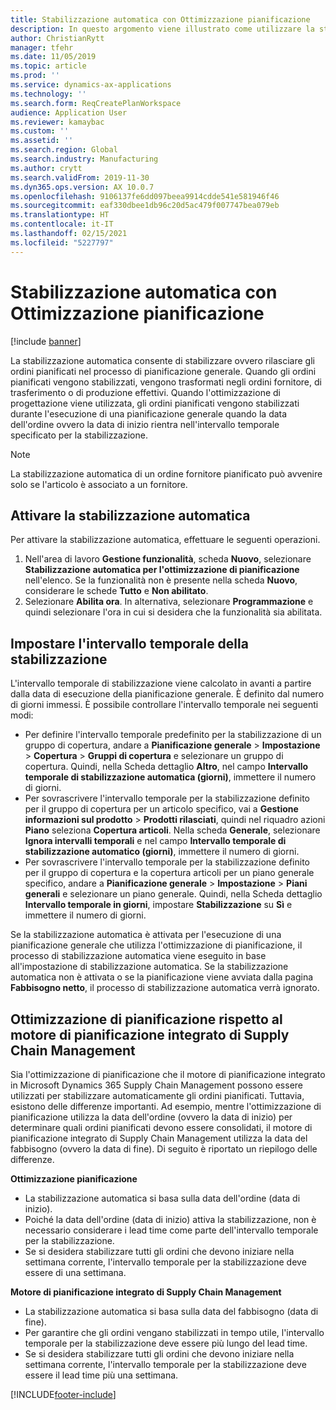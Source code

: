 ```yaml
---
title: Stabilizzazione automatica con Ottimizzazione pianificazione
description: In questo argomento viene illustrato come utilizzare la stabilizzazione automatica con l'ottimizzazione di pianificazione.
author: ChristianRytt
manager: tfehr
ms.date: 11/05/2019
ms.topic: article
ms.prod: ''
ms.service: dynamics-ax-applications
ms.technology: ''
ms.search.form: ReqCreatePlanWorkspace
audience: Application User
ms.reviewer: kamaybac
ms.custom: ''
ms.assetid: ''
ms.search.region: Global
ms.search.industry: Manufacturing
ms.author: crytt
ms.search.validFrom: 2019-11-30
ms.dyn365.ops.version: AX 10.0.7
ms.openlocfilehash: 9106137fe6dd097beea9914cdde541e581946f46
ms.sourcegitcommit: eaf330dbee1db96c20d5ac479f007747bea079eb
ms.translationtype: HT
ms.contentlocale: it-IT
ms.lasthandoff: 02/15/2021
ms.locfileid: "5227797"
---
```

# <a name="autofirming-with-planning-optimization"></a>Stabilizzazione automatica con Ottimizzazione pianificazione

[!include [banner](../../includes/banner.md)]

La stabilizzazione automatica consente di stabilizzare ovvero rilasciare gli ordini pianificati nel processo di pianificazione generale. Quando gli ordini pianificati vengono stabilizzati, vengono trasformati negli ordini fornitore, di trasferimento o di produzione effettivi. Quando l'ottimizzazione di progettazione viene utilizzata, gli ordini pianificati vengono stabilizzati durante l'esecuzione di una pianificazione generale quando la data dell'ordine ovvero la data di inizio rientra nell'intervallo temporale specificato per la stabilizzazione.

> [!NOTE]
> La stabilizzazione automatica di un ordine fornitore pianificato può avvenire solo se l'articolo è associato a un fornitore.

## <a name="turn-on-autofirming"></a>Attivare la stabilizzazione automatica

Per attivare la stabilizzazione automatica, effettuare le seguenti operazioni.

1. Nell'area di lavoro **Gestione funzionalità**, scheda **Nuovo**, selezionare **Stabilizzazione automatica per l'ottimizzazione di pianificazione** nell'elenco. Se la funzionalità non è presente nella scheda **Nuovo**, considerare le schede **Tutto** e **Non abilitato**.
1. Selezionare **Abilita ora**. In alternativa, selezionare **Programmazione** e quindi selezionare l'ora in cui si desidera che la funzionalità sia abilitata.

## <a name="set-up-the-firming-time-fence"></a>Impostare l'intervallo temporale della stabilizzazione

L'intervallo temporale di stabilizzazione viene calcolato in avanti a partire dalla data di esecuzione della pianificazione generale. È definito dal numero di giorni immessi. È possibile controllare l'intervallo temporale nei seguenti modi:

- Per definire l'intervallo temporale predefinito per la stabilizzazione di un gruppo di copertura, andare a **Pianificazione generale** \> **Impostazione** \> **Copertura** \> **Gruppi di copertura** e selezionare un gruppo di copertura. Quindi, nella Scheda dettaglio **Altro**, nel campo **Intervallo temporale di stabilizzazione automatica (giorni)**, immettere il numero di giorni.
- Per sovrascrivere l'intervallo temporale per la stabilizzazione definito per il gruppo di copertura per un articolo specifico, vai a **Gestione informazioni sul prodotto** \> **Prodotti rilasciati**, quindi nel riquadro azioni **Piano** seleziona **Copertura articoli**. Nella scheda **Generale**, selezionare **Ignora intervalli temporali** e nel campo **Intervallo temporale di stabilizzazione automatico (giorni)**, immettere il numero di giorni.
- Per sovrascrivere l'intervallo temporale per la stabilizzazione definito per il gruppo di copertura e la copertura articoli per un piano generale specifico, andare a **Pianificazione generale** \> **Impostazione** \> **Piani generali** e selezionare un piano generale. Quindi, nella Scheda dettaglio **Intervallo temporale in giorni**, impostare **Stabilizzazione** su **Sì** e immettere il numero di giorni.

Se la stabilizzazione automatica è attivata per l'esecuzione di una pianificazione generale che utilizza l'ottimizzazione di pianificazione, il processo di stabilizzazione automatica viene eseguito in base all'impostazione di stabilizzazione automatica. Se la stabilizzazione automatica non è attivata o se la pianificazione viene avviata dalla pagina **Fabbisogno netto**, il processo di stabilizzazione automatica verrà ignorato.

## <a name="planning-optimization-vs-the-built-in-supply-chain-management-planning-engine"></a>Ottimizzazione di pianificazione rispetto al motore di pianificazione integrato di Supply Chain Management

Sia l'ottimizzazione di pianificazione che il motore di pianificazione integrato in Microsoft Dynamics 365 Supply Chain Management possono essere utilizzati per stabilizzare automaticamente gli ordini pianificati. Tuttavia, esistono delle differenze importanti. Ad esempio, mentre l'ottimizzazione di pianificazione utilizza la data dell'ordine (ovvero la data di inizio) per determinare quali ordini pianificati devono essere consolidati, il motore di pianificazione integrato di Supply Chain Management utilizza la data del fabbisogno (ovvero la data di fine). Di seguito è riportato un riepilogo delle differenze.

**Ottimizzazione pianificazione**

- La stabilizzazione automatica si basa sulla data dell'ordine (data di inizio).
- Poiché la data dell'ordine (data di inizio) attiva la stabilizzazione, non è necessario considerare i lead time come parte dell'intervallo temporale per la stabilizzazione.
- Se si desidera stabilizzare tutti gli ordini che devono iniziare nella settimana corrente, l'intervallo temporale per la stabilizzazione deve essere di una settimana.

**Motore di pianificazione integrato di Supply Chain Management**

- La stabilizzazione automatica si basa sulla data del fabbisogno (data di fine).
- Per garantire che gli ordini vengano stabilizzati in tempo utile, l'intervallo temporale per la stabilizzazione deve essere più lungo del lead time.
- Se si desidera stabilizzare tutti gli ordini che devono iniziare nella settimana corrente, l'intervallo temporale per la stabilizzazione deve essere il lead time più una settimana.


[!INCLUDE[footer-include](../../../includes/footer-banner.md)]